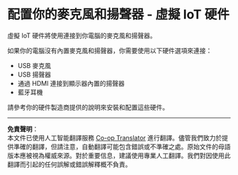 <!--
CO_OP_TRANSLATOR_METADATA:
{
  "original_hash": "7a65ee743f916276a2848b8a9491feb7",
  "translation_date": "2025-08-26T15:42:19+00:00",
  "source_file": "6-consumer/lessons/1-speech-recognition/virtual-device-microphone.md",
  "language_code": "hk"
}
-->
# 配置你的麥克風和揚聲器 - 虛擬 IoT 硬件

虛擬 IoT 硬件將使用連接到你電腦的麥克風和揚聲器。

如果你的電腦沒有內置麥克風和揚聲器，你需要使用以下硬件選項來連接：

* USB 麥克風  
* USB 揚聲器  
* 通過 HDMI 連接到顯示器內置的揚聲器  
* 藍牙耳機  

請參考你的硬件製造商提供的說明來安裝和配置這些硬件。

---

**免責聲明**：  
本文件已使用人工智能翻譯服務 [Co-op Translator](https://github.com/Azure/co-op-translator) 進行翻譯。儘管我們致力於提供準確的翻譯，但請注意，自動翻譯可能包含錯誤或不準確之處。原始文件的母語版本應被視為權威來源。對於重要信息，建議使用專業人工翻譯。我們對因使用此翻譯而引起的任何誤解或錯誤解釋概不負責。
